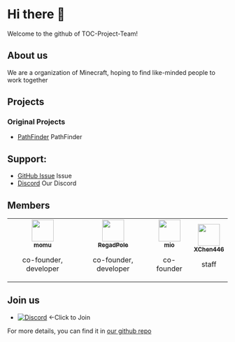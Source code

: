 # Hi there 👋

Welcome to the github of TOC-Project-Team!

## About us

We are a organization of Minecraft, hoping to find like-minded people to work together 

## Projects

### Original Projects

* [PathFinder](https://github.com/TOC-Project-Team/PathFinder) PathFinder

## Support:

* [GitHub Issue](https://github.com/TOC-Project-Team/.github) Issue
* [Discord](https://discord.gg/daSchNY7Sr) Our Discord

## Members

<table>
  <tr>
    <!-- SpringMomu -->
    <td align="center">
      <a href="https://github.com/SpringMomu"
        ><img
          src="https://avatars.githubusercontent.com/u/149700164"
          width="50px;"
          alt=""
        /><br /><sub><b>momu</b></sub></a
      >
      <p>co-founder, developer</p>
    </td>
  <!-- RegadPole -->
    <td align="center">
      <a href="https://github.com/RegadPoleCN"
        ><img
          src="https://avatars.githubusercontent.com/u/69202360"
          width="50px;"
          alt=""
        /><br /><sub><b>RegadPole</b></sub></a>
      <p>co-founder, developer</p>
    </td>
    <!-- mio -->
    <td align="center">
      <a href="https://space.bilibili.com/1473710310"
        ><img id="mio"
          src=""
          width="50px;"
          alt=""
        /><br /><sub><b>mio</b></sub></a>
      <p>co-founder</p>
    </td>
    <script>
        // const xhr = new XMLHttpRequest();
        // xhr.open('GET', 'https://jsonplaceholder.typicode.com/users');
        // xhr.onload = () => {
        // if (xhr.status === 200) {
        // console.log(xhr.responseText);
        // } else {
        // console.error(`Error: ${xhr.status}`);
        // }
        // };
        // xhr.send();
        fetch('https://api.bilibili.com/x/web-interface/card?mid=1473710310')
            .then(response => response.json())
            .then(data => data.data.card.face)
            .then(avatar => document.getElementById("mio").src = avatar)
            .catch(error => console.error(error));
    </script>
    <!-- xc -->
    <td align="center">
      <a href="https://github.com/XChen446"
        ><img
          src="https://avatars.githubusercontent.com/u/189126940"
          width="50px;"
          alt=""
        /><br /><sub><b>XChen446</b></sub></a>
      <p>staff</p>
    </td>
</table>

## Join us
- [![Discord](https://img.shields.io/discord/1406985208984633454?logo=discord&labelColor=6A7EC2&color=7389D8)](https://discord.gg/daSchNY7Sr) <-Click to Join

For more details, you can find it in [our github repo](https://github.com/TOC-Project-Team/.github)